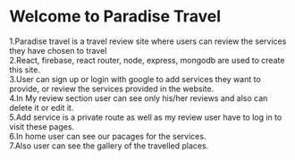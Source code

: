 <h1>Welcome to Paradise Travel</h1>

1.Paradise travel is a travel review site where users can review the services they have chosen to travel </br>
2.React, firebase, react router, node, express, mongodb are used to create this site.</br>
3.User can sign up or login with google to add services they want to provide, or review the services provided in the website.</br>
4.In My review section user can see only his/her reviews and also can delete it or edit it.</br>
5.Add service is a private route as well as my review user have to log in to visit these pages.</br>
6.In home user can see our pacages for the services.</br>
7.Also user can see the gallery of the travelled places.</br>
